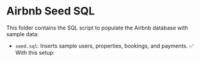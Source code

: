 # Airbnb Seed SQL

This folder contains the SQL script to populate the Airbnb database with sample data:

- `seed.sql`: Inserts sample users, properties, bookings, and payments.
✅ With this setup: